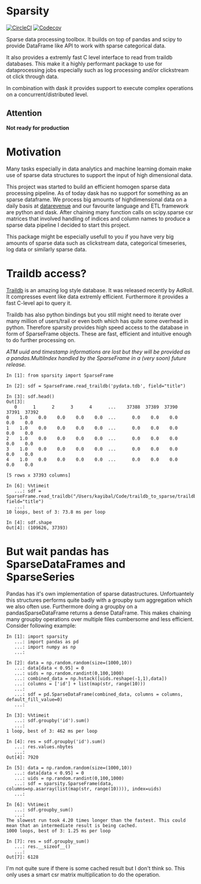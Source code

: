 # Sparsity
[![CircleCI](https://circleci.com/gh/datarevenue-berlin/sparsity.svg?style=svg)](https://circleci.com/gh/datarevenue-berlin/sparsity)
[![Codecov](https://img.shields.io/codecov/c/github/datarevenue-berlin/sparsity.svg)](https://codecov.io/gh/datarevenue-berlin/sparsity)

Sparse data processing toolbox. It builds on top of pandas and scipy to provide DataFrame
like API to work with sparse categorical data. 

It also provides a extremly fast C level 
interface to read from traildb databases. This make it a highly performant package to use
for dataprocessing jobs especially such as log processing and/or clickstream ot click through data. 

In combination with dask it provides support to execute complex operations on 
a concurrent/distributed level.

## Attention
**Not ready for production**

# Motivation
Many tasks especially in data analytics and machine learning domain make use of sparse
data structures to support the input of high dimensional data. 

This project was started
to build an efficient homogen sparse data processing pipeline. As of today dask has no
support for something as an sparse dataframe. We process big amounts of highdimensional data
on a daily basis at [datarevenue](http://datarevenue.com) and our favourite language 
and ETL framework are python and dask. After chaining many function calls on scipy.sparse 
csr matrices that involved handling of indices and column names to produce a sparse data
pipeline I decided to start this project.

This package might be especially usefull to you if you have very big amounts of 
sparse data such as clickstream data, categorical timeseries, log data or similarly sparse data.

# Traildb access?
[Traildb](http://traildb.io/) is an amazing log style database. It was released recently 
by AdRoll. It compresses event like data extremly efficient. Furthermore it provides a 
fast C-level api to query it. 

Traildb has also python bindings but you still might need to iterate over many million 
of users/trail or even both which has quite some overhead in python. 
Therefore sparsity provides high speed access to the database in form of SparseFrame objects. 
These are fast, efficient and intuitive enough to do further processing on. 

*ATM uuid and timestamp informations are lost but they will be provided as a pandas.MultiIndex 
handled by the SparseFrame in a (very soon) future release.*

````
In [1]: from sparsity import SparseFrame

In [2]: sdf = SparseFrame.read_traildb('pydata.tdb', field="title")

In [3]: sdf.head()
Out[3]: 
   0      1      2      3      4      ...    37388  37389  37390  37391  37392
0    1.0    0.0    0.0    0.0    0.0  ...      0.0    0.0    0.0    0.0    0.0
1    1.0    0.0    0.0    0.0    0.0  ...      0.0    0.0    0.0    0.0    0.0
2    1.0    0.0    0.0    0.0    0.0  ...      0.0    0.0    0.0    0.0    0.0
3    1.0    0.0    0.0    0.0    0.0  ...      0.0    0.0    0.0    0.0    0.0
4    1.0    0.0    0.0    0.0    0.0  ...      0.0    0.0    0.0    0.0    0.0

[5 rows x 37393 columns]

In [6]: %%timeit
   ...: sdf = SparseFrame.read_traildb("/Users/kayibal/Code/traildb_to_sparse/traildb_to_sparse/traildb_to_sparse/sparsity/test/pydata.tdb", field="title")
   ...: 
10 loops, best of 3: 73.8 ms per loop

In [4]: sdf.shape
Out[4]: (109626, 37393)
````

# But wait pandas has SparseDataFrames and SparseSeries
Pandas has it's own implementation of sparse datastructures. Unfortuantely this structures
performs quite badly with a groupby sum aggregation which we also often use. Furthermore
 doing a groupby on a pandasSparseDataFrame returns a dense DataFrame. This makes chaining
  many groupby operations over multiple files cumbersome and less efficient. Consider 
following example:

```
In [1]: import sparsity
   ...: import pandas as pd
   ...: import numpy as np
   ...: 

In [2]: data = np.random.random(size=(1000,10))
   ...: data[data < 0.95] = 0
   ...: uids = np.random.randint(0,100,1000)
   ...: combined_data = np.hstack([uids.reshape(-1,1),data])
   ...: columns = ['id'] + list(map(str, range(10)))
   ...: 
   ...: sdf = pd.SparseDataFrame(combined_data, columns = columns, default_fill_value=0)
   ...: 

In [3]: %%timeit
   ...: sdf.groupby('id').sum()
   ...: 
1 loop, best of 3: 462 ms per loop

In [4]: res = sdf.groupby('id').sum()
   ...: res.values.nbytes
   ...: 
Out[4]: 7920

In [5]: data = np.random.random(size=(1000,10))
   ...: data[data < 0.95] = 0
   ...: uids = np.random.randint(0,100,1000)
   ...: sdf = sparsity.SparseFrame(data, columns=np.asarray(list(map(str, range(10)))), index=uids)
   ...: 

In [6]: %%timeit
   ...: sdf.groupby_sum()
   ...: 
The slowest run took 4.20 times longer than the fastest. This could mean that an intermediate result is being cached.
1000 loops, best of 3: 1.25 ms per loop

In [7]: res = sdf.groupby_sum()
   ...: res.__sizeof__()
   ...: 
Out[7]: 6128
```

I'm not quite sure if there is some cached result but I don't think so. This only uses a 
smart csr matrix multiplication to do the operation.